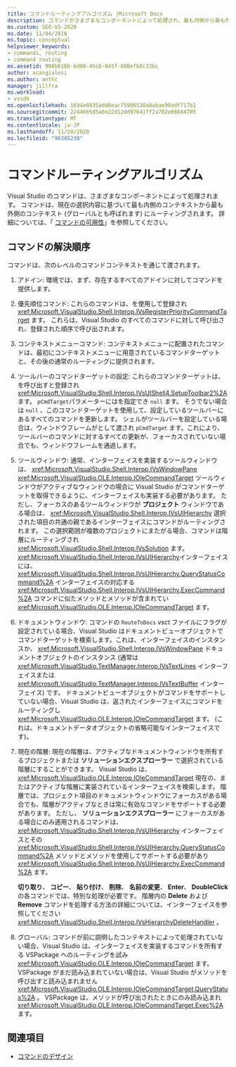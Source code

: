 ```yaml
---
title: コマンドルーティングアルゴリズム |Microsoft Docs
description: コマンドがさまざまなコンポーネントによって処理され、最も内側から最も外側のコンテキストにルーティングされるため、Visual Studio でのコマンドの解決順序について説明します。
ms.custom: SEO-VS-2020
ms.date: 11/04/2016
ms.topic: conceptual
helpviewer_keywords:
- commands, routing
- command routing
ms.assetid: 998b616b-bd08-45cb-845f-808efb8c33bc
author: acangialosi
ms.author: anthc
manager: jillfra
ms.workload:
- vssdk
ms.openlocfilehash: 1694e0835add6eac75986538a8abae99adf717b1
ms.sourcegitcommit: 2244665d5a0e22d12dd976417f2a782e68684705
ms.translationtype: MT
ms.contentlocale: ja-JP
ms.lasthandoff: 11/28/2020
ms.locfileid: "96305238"
---
```

# <a name="command-routing-algorithm"></a>コマンドルーティングアルゴリズム
Visual Studio のコマンドは、さまざまなコンポーネントによって処理されます。 コマンドは、現在の選択内容に基づいて最も内側のコンテキストから最も外側のコンテキスト (グローバルとも呼ばれます) にルーティングされます。 詳細については、「 [コマンドの可用性](../../extensibility/internals/command-availability.md)」を参照してください。

## <a name="order-of-command-resolution"></a>コマンドの解決順序
 コマンドは、次のレベルのコマンドコンテキストを通じて渡されます。

1. アドイン: 環境では、まず、存在するすべてのアドインに対してコマンドを提供します。

2. 優先順位コマンド: これらのコマンドは、を使用して登録され <xref:Microsoft.VisualStudio.Shell.Interop.IVsRegisterPriorityCommandTarget> ます。 これらは、Visual Studio のすべてのコマンドに対して呼び出され、登録された順序で呼び出されます。

3. コンテキストメニューコマンド: コンテキストメニューに配置されたコマンドは、最初にコンテキストメニューに用意されているコマンドターゲットと、その後の通常のルーティングに提供されます。

4. ツールバーのコマンドターゲットの設定: これらのコマンドターゲットは、を呼び出すと登録され <xref:Microsoft.VisualStudio.Shell.Interop.IVsUIShell4.SetupToolbar2%2A> ます。 `pCmdTarget`パラメーターにはを指定でき `null` ます。 そうでない場合は `null` 、このコマンドターゲットを使用して、設定しているツールバーにあるすべてのコマンドを更新します。 シェルがツールバーを設定している場合は、ウィンドウフレームがとして渡され `pCmdTarget` ます。これにより、ツールバーのコマンドに対するすべての更新が、フォーカスされていない場合でも、ウィンドウフレームを通過します。

5. ツールウィンドウ: 通常、インターフェイスを実装するツールウィンドウは、 <xref:Microsoft.VisualStudio.Shell.Interop.IVsWindowPane> <xref:Microsoft.VisualStudio.OLE.Interop.IOleCommandTarget> ツールウィンドウがアクティブなウィンドウの場合に Visual Studio がコマンドターゲットを取得できるように、インターフェイスも実装する必要があります。 ただし、フォーカスのあるツールウィンドウが **プロジェクト** ウィンドウである場合は、 <xref:Microsoft.VisualStudio.Shell.Interop.IVsUIHierarchy> 選択された項目の共通の親であるインターフェイスにコマンドがルーティングされます。 この選択範囲が複数のプロジェクトにまたがる場合、コマンドは階層にルーティングされ <xref:Microsoft.VisualStudio.Shell.Interop.IVsSolution> ます。 <xref:Microsoft.VisualStudio.Shell.Interop.IVsUIHierarchy>インターフェイスには、 <xref:Microsoft.VisualStudio.Shell.Interop.IVsUIHierarchy.QueryStatusCommand%2A> インターフェイスの対応する <xref:Microsoft.VisualStudio.Shell.Interop.IVsUIHierarchy.ExecCommand%2A> コマンドに似たメソッドとメソッドが含まれてい <xref:Microsoft.VisualStudio.OLE.Interop.IOleCommandTarget> ます。

6. ドキュメントウィンドウ: コマンドの `RouteToDocs` *vsct* ファイルにフラグが設定されている場合、Visual Studio はドキュメントビューオブジェクトでコマンドターゲットを検索します。これは、インターフェイスのインスタンスか、 <xref:Microsoft.VisualStudio.Shell.Interop.IVsWindowPane> ドキュメントオブジェクトのインスタンス (通常は <xref:Microsoft.VisualStudio.TextManager.Interop.IVsTextLines> インターフェイスまたは <xref:Microsoft.VisualStudio.TextManager.Interop.IVsTextBuffer> インターフェイス) です。 ドキュメントビューオブジェクトがコマンドをサポートしていない場合、Visual Studio は、返されたインターフェイスにコマンドをルーティングし <xref:Microsoft.VisualStudio.OLE.Interop.IOleCommandTarget> ます。 (これは、ドキュメントデータオブジェクトの省略可能なインターフェイスです)。

7. 現在の階層: 現在の階層は、アクティブなドキュメントウィンドウを所有するプロジェクトまたは **ソリューションエクスプローラー** で選択されている階層にすることができます。 Visual Studio は、 <xref:Microsoft.VisualStudio.OLE.Interop.IOleCommandTarget> 現在の、またはアクティブな階層に実装されているインターフェイスを検索します。 階層では、プロジェクト項目のドキュメントウィンドウにフォーカスがある場合でも、階層がアクティブなときは常に有効なコマンドをサポートする必要があります。 ただし、 **ソリューションエクスプローラー** にフォーカスがある場合にのみ適用されるコマンドは、 <xref:Microsoft.VisualStudio.Shell.Interop.IVsUIHierarchy> インターフェイスとその <xref:Microsoft.VisualStudio.Shell.Interop.IVsUIHierarchy.QueryStatusCommand%2A> メソッドとメソッドを使用してサポートする必要があり <xref:Microsoft.VisualStudio.Shell.Interop.IVsUIHierarchy.ExecCommand%2A> ます。

     **切り取り**、 **コピー**、 **貼り付け**、 **削除**、 **名前の変更**、 **Enter**、 **DoubleClick** の各コマンドでは、特別な処理が必要です。 階層内の **Delete** および **Remove** コマンドを処理する方法の詳細については、インターフェイスを参照してください <xref:Microsoft.VisualStudio.Shell.Interop.IVsHierarchyDeleteHandler> 。

8. グローバル: コマンドが前に説明したコンテキストによって処理されていない場合、Visual Studio は、インターフェイスを実装するコマンドを所有する VSPackage へのルーティングを試み <xref:Microsoft.VisualStudio.OLE.Interop.IOleCommandTarget> ます。 VSPackage がまだ読み込まれていない場合は、Visual Studio がメソッドを呼び出すと読み込まれません <xref:Microsoft.VisualStudio.OLE.Interop.IOleCommandTarget.QueryStatus%2A> 。 VSPackage は、メソッドが呼び出されたときにのみ読み込まれ <xref:Microsoft.VisualStudio.OLE.Interop.IOleCommandTarget.Exec%2A> ます。

## <a name="see-also"></a>関連項目
- [コマンドのデザイン](../../extensibility/internals/command-design.md)

